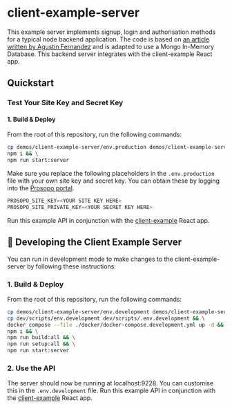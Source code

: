 # client-example-server

This example server implements signup, login and authorisation methods for a typical node backend application. The code
is based
on [an article written by Agustin Fernandez](https://www.asapdevelopers.com/build-a-react-native-login-app-with-node-js-backend/)
and is adapted to use a Mongo In-Memory Database. This backend server integrates with the client-example React app.

## Quickstart

### Test Your Site Key and Secret Key

#### 1. Build & Deploy

From the root of this repository, run the following commands:

```bash
cp demos/client-example-server/env.production demos/client-example-server/.env.production && \
npm i && \
npm run start:server
```

Make sure you replace the following placeholders in the `.env.production` file with your own site key and secret key.
You can obtain these by logging into the [Prosopo portal](https://portal.prosopo.io).

```typescript
PROSOPO_SITE_KEY=<YOUR SITE KEY HERE>
PROSOPO_SITE_PRIVATE_KEY=<YOUR SECRET KEY HERE>
```

Run this example API in conjunction with
the [client-example](https://github.com/prosopo/captcha/tree/main/demos/client-example) React app.

## 🚧 Developing the Client Example Server

You can run in development mode to make changes to the client-example-server by following these instructions:

### 1. Build & Deploy

From the root of this repository, run the following commands:

```bash
cp demos/client-example-server/env.development demos/client-example-server/.env.development && \
cp dev/scripts/env.development dev/scripts/.env.development && \
docker compose --file ./docker/docker-compose.development.yml up -d && \
npm i && \
npm run build:all && \
npm run setup:all && \
npm run start:server
```

### 2. Use the API

The server should now be running at localhost:9228. You can customise this in the `.env.development` file. Run this
example API in conjunction with the [client-example](https://github.com/prosopo/captcha/tree/main/demos/client-example)
React app.
